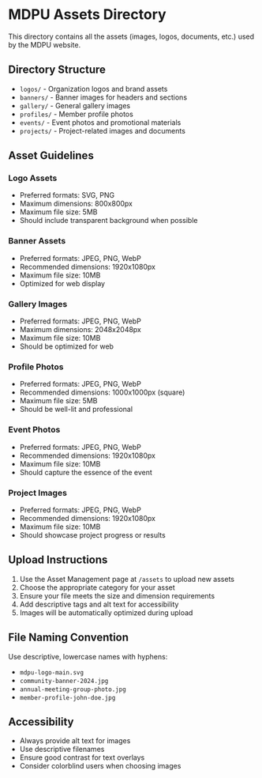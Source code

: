 # MDPU Assets Directory

This directory contains all the assets (images, logos, documents, etc.) used by the MDPU website.

## Directory Structure

- `logos/` - Organization logos and brand assets
- `banners/` - Banner images for headers and sections
- `gallery/` - General gallery images
- `profiles/` - Member profile photos
- `events/` - Event photos and promotional materials
- `projects/` - Project-related images and documents

## Asset Guidelines

### Logo Assets
- Preferred formats: SVG, PNG
- Maximum dimensions: 800x800px
- Maximum file size: 5MB
- Should include transparent background when possible

### Banner Assets
- Preferred formats: JPEG, PNG, WebP
- Recommended dimensions: 1920x1080px
- Maximum file size: 10MB
- Optimized for web display

### Gallery Images
- Preferred formats: JPEG, PNG, WebP
- Maximum dimensions: 2048x2048px
- Maximum file size: 10MB
- Should be optimized for web

### Profile Photos
- Preferred formats: JPEG, PNG, WebP
- Recommended dimensions: 1000x1000px (square)
- Maximum file size: 5MB
- Should be well-lit and professional

### Event Photos
- Preferred formats: JPEG, PNG, WebP
- Recommended dimensions: 1920x1080px
- Maximum file size: 10MB
- Should capture the essence of the event

### Project Images
- Preferred formats: JPEG, PNG, WebP
- Recommended dimensions: 1920x1080px
- Maximum file size: 10MB
- Should showcase project progress or results

## Upload Instructions

1. Use the Asset Management page at `/assets` to upload new assets
2. Choose the appropriate category for your asset
3. Ensure your file meets the size and dimension requirements
4. Add descriptive tags and alt text for accessibility
5. Images will be automatically optimized during upload

## File Naming Convention

Use descriptive, lowercase names with hyphens:
- `mdpu-logo-main.svg`
- `community-banner-2024.jpg`
- `annual-meeting-group-photo.jpg`
- `member-profile-john-doe.jpg`

## Accessibility

- Always provide alt text for images
- Use descriptive filenames
- Ensure good contrast for text overlays
- Consider colorblind users when choosing images







